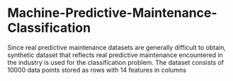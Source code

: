 # Machine-Predictive-Maintenance-Classification

Since real predictive maintenance datasets are generally difficult to obtain,  synthetic dataset that reflects real predictive maintenance encountered in the industry is used for the classification problem.
The dataset consists of 10000 data points stored as rows with 14 features in columns
